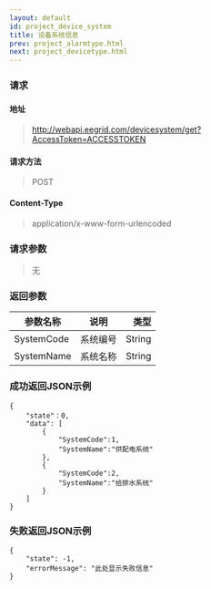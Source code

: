 ```yaml
---
layout: default
id: project_device_system
title: 设备系统信息
prev: project_alarmtype.html
next: project_devicetype.html
---
```


### 请求
#### 地址
> http://webapi.eegrid.com/devicesystem/get?AccessToken=ACCESSTOKEN

#### 请求方法
> POST

#### Content-Type
> application/x-www-form-urlencoded

### 请求参数
> 无

### 返回参数
| 参数名称        | 说明           | 类型  |
| ------------- |:-------------:| -----:|
| SystemCode    | 系统编号 | String |
| SystemName    | 系统名称   | String |


### 成功返回JSON示例
```
{
    "state"：0,
    "data": [
        {
            "SystemCode":1,
            "SystemName":"供配电系统"
        },
        {
            "SystemCode":2,
            "SystemName":"给排水系统"
        }
    ]
}

```

### 失败返回JSON示例 
```
{
    "state": -1,
    "errorMessage": "此处显示失败信息"
}
```

